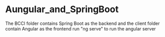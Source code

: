 # Aungular_and_SpringBoot
The BCCI folder contains Spring Boot as the backend and the client folder contain Angular as the frontend
run "ng serve" to run the angular server

